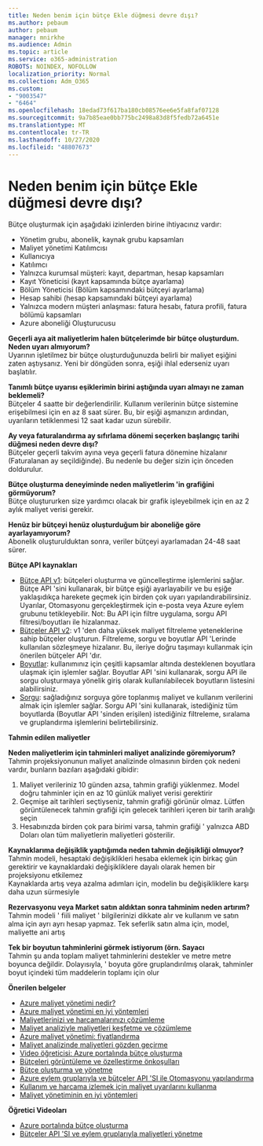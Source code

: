 ```yaml
---
title: Neden benim için bütçe Ekle düğmesi devre dışı?
ms.author: pebaum
author: pebaum
manager: mnirkhe
ms.audience: Admin
ms.topic: article
ms.service: o365-administration
ROBOTS: NOINDEX, NOFOLLOW
localization_priority: Normal
ms.collection: Adm_O365
ms.custom:
- "9003547"
- "6464"
ms.openlocfilehash: 18edad73f617ba180cb08576ee6e5fa8faf07128
ms.sourcegitcommit: 9a7b85eae0bb775bc2498a83d8f5fedb72a6451e
ms.translationtype: MT
ms.contentlocale: tr-TR
ms.lasthandoff: 10/27/2020
ms.locfileid: "48807673"
---
```

# <a name="why-is-the-add-budget-button-disabled-for-me"></a>Neden benim için bütçe Ekle düğmesi devre dışı?

Bütçe oluşturmak için aşağıdaki izinlerden birine ihtiyacınız vardır:

- Yönetim grubu, abonelik, kaynak grubu kapsamları
- Maliyet yönetimi Katılımcısı
- Kullanıcıya
- Katılımcı
- Yalnızca kurumsal müşteri: kayıt, departman, hesap kapsamları
- Kayıt Yöneticisi (kayıt kapsamında bütçe ayarlama)
- Bölüm Yöneticisi (Bölüm kapsamındaki bütçeyi ayarlama)
- Hesap sahibi (hesap kapsamındaki bütçeyi ayarlama)
- Yalnızca modern müşteri anlaşması: fatura hesabı, fatura profili, fatura bölümü kapsamları
- Azure aboneliği Oluşturucusu

**Geçerli aya ait maliyetlerim halen bütçelerimde bir bütçe oluşturdum. Neden uyarı almıyorum?**  
Uyarının işletilmez bir bütçe oluşturduğunuzda belirli bir maliyet eşiğini zaten aştıysanız. Yeni bir döngüden sonra, eşiği ihlal ederseniz uyarı başlatılır.

**Tanımlı bütçe uyarısı eşiklerimin birini aştığında uyarı almayı ne zaman beklemeli?**  
Bütçeler 4 saatte bir değerlendirilir. Kullanım verilerinin bütçe sistemine erişebilmesi için en az 8 saat sürer. Bu, bir eşiği aşmanızın ardından, uyarıların tetiklenmesi 12 saat kadar uzun sürebilir.

**Ay veya faturalandırma ay sıfırlama dönemi seçerken başlangıç tarihi düğmesi neden devre dışı?**  
Bütçeler geçerli takvim ayına veya geçerli fatura dönemine hizalanır (Faturalanan ay seçildiğinde). Bu nedenle bu değer sizin için önceden doldurulur.

**Bütçe oluşturma deneyiminde neden maliyetlerim 'in grafiğini görmüyorum?**  
Bütçe oluştururken size yardımcı olacak bir grafik işleyebilmek için en az 2 aylık maliyet verisi gerekir.

**Henüz bir bütçeyi henüz oluşturduğum bir aboneliğe göre ayarlayamıyorum?**  
Abonelik oluşturulduktan sonra, veriler bütçeyi ayarlamadan 24-48 saat sürer.

**Bütçe API kaynakları**

- [Bütçe API v1](https://docs.microsoft.com/rest/api/consumption/budgets?WT.mc_id=Portal-Microsoft_Azure_Support): bütçeleri oluşturma ve güncelleştirme işlemlerini sağlar. Bütçe API 'sini kullanarak, bir bütçe eşiği ayarlayabilir ve bu eşiğe yaklaşıdıkça harekete geçmek için birden çok uyarı yapılandırabilirsiniz. Uyarılar, Otomasyonu gerçekleştirmek için e-posta veya Azure eylem grubunu tetikleyebilir. Not: Bu API için filtre uygulama, sorgu API filtresi/boyutları ile hizalanmaz.
- [Bütçeler API v2](https://github.com/Azure/azure-rest-api-specs/blob/master/specification/cost-management/resource-manager/Microsoft.CostManagement/preview/2019-04-01-preview/examples/CreateOrUpdateBudget.json): v1 'den daha yüksek maliyet filtreleme yeteneklerine sahip bütçeler oluşturun. Filtreleme, sorgu ve boyutlar API 'Lerinde kullanılan sözleşmeye hizalanır. Bu, ileriye doğru taşımayı kullanmak için önerilen bütçeler API 'dır.
- [Boyutlar](https://docs.microsoft.com/rest/api/cost-management/dimensions?WT.mc_id=Portal-Microsoft_Azure_Support): kullanımınız için çeşitli kapsamlar altında desteklenen boyutlara ulaşmak için işlemler sağlar. Boyutlar API 'sini kullanarak, sorgu API ile sorgu oluşturmaya yönelik giriş olarak kullanılabilecek boyutların listesini alabilirsiniz.
- [Sorgu](https://docs.microsoft.com/rest/api/cost-management/query?WT.mc_id=Portal-Microsoft_Azure_Support): sağladığınız sorguya göre toplanmış maliyet ve kullanım verilerini almak için işlemler sağlar. Sorgu API 'sini kullanarak, istediğiniz tüm boyutlarda (Boyutlar API 'sinden erişilen) istediğiniz filtreleme, sıralama ve gruplandırma işlemlerini belirtebilirsiniz.

**Tahmin edilen maliyetler**

**Neden maliyetlerim için tahminleri maliyet analizinde göremiyorum?**  
Tahmin projeksiyonunun maliyet analizinde olmasının birden çok nedeni vardır, bunların bazıları aşağıdaki gibidir:

1. Maliyet verileriniz 10 günden azsa, tahmin grafiği yüklenmez. Model doğru tahminler için en az 10 günlük maliyet verisi gerektirir
2. Geçmişe ait tarihleri seçtiyseniz, tahmin grafiği görünür olmaz. Lütfen görüntülenecek tahmin grafiği için gelecek tarihleri içeren bir tarih aralığı seçin
3. Hesabınızda birden çok para birimi varsa, tahmin grafiği ' yalnızca ABD Doları olan tüm maliyetlerin maliyetleri gösterilir.

**Kaynaklarıma değişiklik yaptığımda neden tahmin değişikliği olmuyor?**  
Tahmin modeli, hesaptaki değişiklikleri hesaba eklemek için birkaç gün gerektirir ve kaynaklardaki değişikliklere dayalı olarak hemen bir projeksiyonu etkilemez  
Kaynaklarda artış veya azalma adımları için, modelin bu değişikliklere karşı daha uzun sürmesiyle

**Rezervasyonu veya Market satın aldıktan sonra tahminim neden artırım?**  
Tahmin modeli ' fiili maliyet ' bilgilerinizi dikkate alır ve kullanım ve satın alma için ayrı ayrı hesap yapmaz. Tek seferlik satın alma için, model, maliyette ani artış

**Tek bir boyutun tahminlerini görmek istiyorum (örn. Sayacı**  
Tahmin şu anda toplam maliyet tahminlerini destekler ve metre metre boyunca değildir. Dolayısıyla, ' boyuta göre gruplandırılmış olarak, tahminler boyut içindeki tüm maddelerin toplamı için olur

**Önerilen belgeler**

- [Azure maliyet yönetimi nedir?](https://docs.microsoft.com/azure/cost-management/overview-cost-mgt?WT.mc_id=Portal-Microsoft_Azure_Support)
- [Azure maliyet yönetimi en iyi yöntemleri](https://docs.microsoft.com/azure/cost-management/cost-mgt-best-practices?WT.mc_id=Portal-Microsoft_Azure_Support)
- [Maliyetlerinizi ve harcamalarınızı çözümleme](https://docs.microsoft.com/azure/cost-management/quick-acm-cost-analysis?WT.mc_id=Portal-Microsoft_Azure_Support)
- [Maliyet analiziyle maliyetleri keşfetme ve çözümleme](https://docs.microsoft.com/azure/cost-management/quick-acm-cost-analysis?WT.mc_id=Portal-Microsoft_Azure_Support)
- [Azure maliyet yönetimi: fiyatlandırma](https://azure.microsoft.com/services/cost-management/#pricing)
- [Maliyet analizinde maliyetleri gözden geçirme](https://docs.microsoft.com/azure/cost-management-billing/costs/quick-acm-cost-analysis?WT.mc_id=Portal-Microsoft_Azure_Support#review-costs-in-cost-analysis)
- [Video öğreticisi: Azure portalında bütçe oluşturma](https://www.youtube.com/watch?v=ExIVG_Gr45A&t=4s)
- [Bütçeleri görüntüleme ve özelleştirme önkoşulları](https://docs.microsoft.com/azure/cost-management-billing/costs/tutorial-acm-create-budgets?WT.mc_id=Portal-Microsoft_Azure_Support#prerequisites)
- [Bütçe oluşturma ve yönetme](https://docs.microsoft.com/azure/cost-management-billing/costs/tutorial-acm-create-budgets?WT.mc_id=Portal-Microsoft_Azure_Support#create-a-budget-in-the-azure-portal)
- [Azure eylem gruplarıyla ve bütçeler API 'SI ile Otomasyonu yapılandırma](https://docs.microsoft.com/azure/cost-management/tutorial-acm-create-budgets?WT.mc_id=Portal-Microsoft_Azure_Support#trigger-an-action-group)
- [Kullanım ve harcama izlemek için maliyet uyarılarını kullanma](https://docs.microsoft.com/azure/cost-management/cost-mgt-alerts-monitor-usage-spending?WT.mc_id=Portal-Microsoft_Azure_Support)
- [Maliyet yönetiminin en iyi yöntemleri](https://docs.microsoft.com/azure/cost-management/cost-mgt-best-practices?WT.mc_id=Portal-Microsoft_Azure_Support)  

**Öğretici Videoları**

- [Azure portalında bütçe oluşturma](https://go.microsoft.com/fwlink/?linkid=2146761)
- [Bütçeler API 'SI ve eylem gruplarıyla maliyetleri yönetme](https://go.microsoft.com/fwlink/?linkid=2147038)